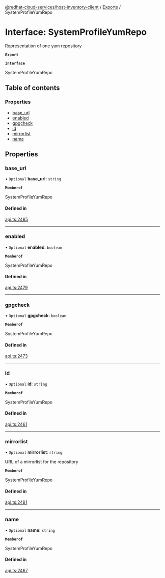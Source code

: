 [@redhat-cloud-services/host-inventory-client](../README.md) / [Exports](../modules.md) / SystemProfileYumRepo

# Interface: SystemProfileYumRepo

Representation of one yum repository

**`Export`**

**`Interface`**

SystemProfileYumRepo

## Table of contents

### Properties

- [base\_url](SystemProfileYumRepo.md#base_url)
- [enabled](SystemProfileYumRepo.md#enabled)
- [gpgcheck](SystemProfileYumRepo.md#gpgcheck)
- [id](SystemProfileYumRepo.md#id)
- [mirrorlist](SystemProfileYumRepo.md#mirrorlist)
- [name](SystemProfileYumRepo.md#name)

## Properties

### base\_url

• `Optional` **base\_url**: `string`

**`Memberof`**

SystemProfileYumRepo

#### Defined in

[api.ts:2485](https://github.com/RedHatInsights/javascript-clients/blob/master/packages/host-inventory/api.ts#L2485)

___

### enabled

• `Optional` **enabled**: `boolean`

**`Memberof`**

SystemProfileYumRepo

#### Defined in

[api.ts:2479](https://github.com/RedHatInsights/javascript-clients/blob/master/packages/host-inventory/api.ts#L2479)

___

### gpgcheck

• `Optional` **gpgcheck**: `boolean`

**`Memberof`**

SystemProfileYumRepo

#### Defined in

[api.ts:2473](https://github.com/RedHatInsights/javascript-clients/blob/master/packages/host-inventory/api.ts#L2473)

___

### id

• `Optional` **id**: `string`

**`Memberof`**

SystemProfileYumRepo

#### Defined in

[api.ts:2461](https://github.com/RedHatInsights/javascript-clients/blob/master/packages/host-inventory/api.ts#L2461)

___

### mirrorlist

• `Optional` **mirrorlist**: `string`

URL of a mirrorlist for the repository

**`Memberof`**

SystemProfileYumRepo

#### Defined in

[api.ts:2491](https://github.com/RedHatInsights/javascript-clients/blob/master/packages/host-inventory/api.ts#L2491)

___

### name

• `Optional` **name**: `string`

**`Memberof`**

SystemProfileYumRepo

#### Defined in

[api.ts:2467](https://github.com/RedHatInsights/javascript-clients/blob/master/packages/host-inventory/api.ts#L2467)
